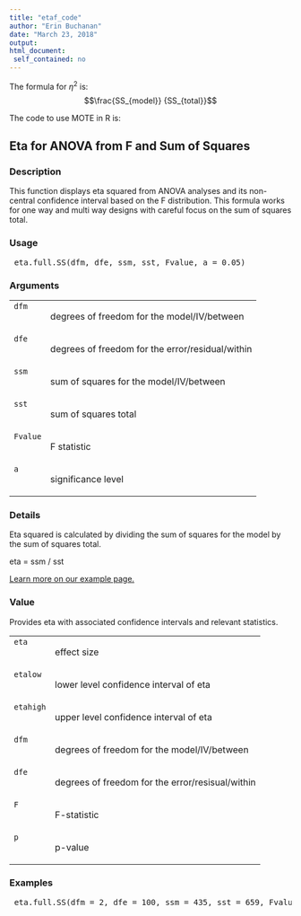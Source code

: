 ```yaml
---
title: "etaf_code"
author: "Erin Buchanan"
date: "March 23, 2018"
output: 
html_document:
 self_contained: no
---
```


The formula for $\eta^2$ is: $$\frac{SS_{model}} {SS_{total}}$$

The code to use MOTE in R is: 
 

 
<h2>Eta for ANOVA from F and Sum of Squares</h2>  <h3>Description</h3>  <p>This function displays eta squared from ANOVA analyses and its non-central confidence interval based on the F distribution. This formula works for one way and multi way designs with careful focus on the sum of squares total. </p>   <h3>Usage</h3>  <pre> eta.full.SS(dfm, dfe, ssm, sst, Fvalue, a = 0.05) </pre>   <h3>Arguments</h3>  <table summary="R argblock"> <tr valign="top"><td><code>dfm</code></td> <td> <p>degrees of freedom for the model/IV/between</p> </td></tr> <tr valign="top"><td><code>dfe</code></td> <td> <p>degrees of freedom for the error/residual/within</p> </td></tr> <tr valign="top"><td><code>ssm</code></td> <td> <p>sum of squares for the model/IV/between</p> </td></tr> <tr valign="top"><td><code>sst</code></td> <td> <p>sum of squares total</p> </td></tr> <tr valign="top"><td><code>Fvalue</code></td> <td> <p>F statistic</p> </td></tr> <tr valign="top"><td><code>a</code></td> <td> <p>significance level</p> </td></tr> </table>   <h3>Details</h3>  <p>Eta squared is calculated by dividing the sum of squares for the model by the sum of squares total. </p> <p>eta = ssm / sst </p> <p><a href="https://www.aggieerin.com/shiny-server/tests/etass.html">Learn more on our example page.</a> </p>   <h3>Value</h3>  <p>Provides eta with associated confidence intervals and relevant statistics. </p> <table summary="R valueblock"> <tr valign="top"><td><code>eta</code></td> <td> <p>effect size</p> </td></tr> <tr valign="top"><td><code>etalow</code></td> <td> <p>lower level confidence interval of eta</p> </td></tr> <tr valign="top"><td><code>etahigh</code></td> <td> <p>upper level confidence interval of eta</p> </td></tr> <tr valign="top"><td><code>dfm</code></td> <td> <p>degrees of freedom for the model/IV/between</p> </td></tr> <tr valign="top"><td><code>dfe</code></td> <td> <p>degrees of freedom for the error/resisual/within</p> </td></tr> <tr valign="top"><td><code>F</code></td> <td> <p>F-statistic</p> </td></tr> <tr valign="top"><td><code>p</code></td> <td> <p>p-value</p> </td></tr> </table>   <h3>Examples</h3>  <pre> eta.full.SS(dfm = 2, dfe = 100, ssm = 435, sst = 659, Fvalue = 5.46, a = .05) </pre>   </body></html> 
